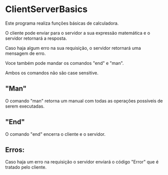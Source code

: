# ClientServerBasics


 Este programa realiza funções básicas de calculadora.

 O cliente pode enviar para o servidor a sua expressão matemática e o servidor retornará a resposta.

 Caso haja algum erro na sua requisição, o servidor retornará uma mensagem de erro.

 Voce também pode mandar os comandos "end" e "man".
  
 Ambos os comandos não são case sensitive.

 ## "Man"

 O comando "man" retorna um manual com todas as operações possíveis de serem executadas.

 ## "End"

 O comando "end" encerra o cliente e o servidor.

 ## Erros:

 Caso haja um erro na requisição o servidor enviará o código "Error" que é tratado pelo cliente. 
